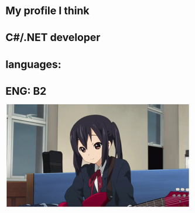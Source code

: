 # My profile I think
# C#/.NET developer
# languages:
# ENG: B2
<div align="center">
  <img src="AzusaGIT.gif" width="498" height="280">
</div>
